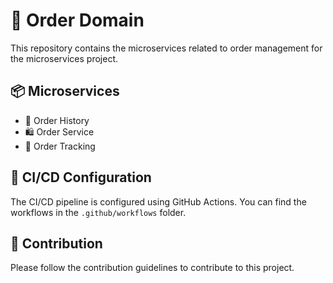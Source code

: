 # 🛒 Order Domain

This repository contains the microservices related to order management for the microservices project.

## 📦 Microservices

- 📜 Order History
- 🛍️ Order Service
- 🚚 Order Tracking

## 🔧 CI/CD Configuration

The CI/CD pipeline is configured using GitHub Actions. You can find the workflows in the `.github/workflows` folder.

## 🤝 Contribution

Please follow the contribution guidelines to contribute to this project.
